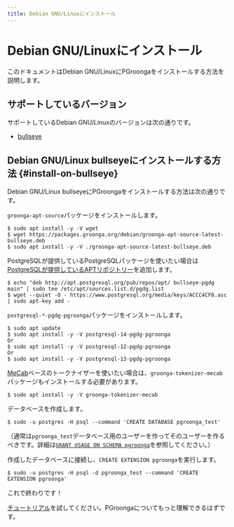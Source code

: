 ```yaml
---
title: Debian GNU/Linuxにインストール
---
```


# Debian GNU/Linuxにインストール

このドキュメントはDebian GNU/LinuxにPGroongaをインストールする方法を説明します。

## サポートしているバージョン

サポートしているDebian GNU/Linuxのバージョンは次の通りです。

  * [bullseye](#install-on-bullseye)

## Debian GNU/Linux bullseyeにインストールする方法 {#install-on-bullseye}

Debian GNU/Linux bullseyeにPGroongaをインストールする方法は次の通りです。

`groonga-apt-source`パッケージをインストールします。

```console
$ sudo apt install -y -V wget
$ wget https://packages.groonga.org/debian/groonga-apt-source-latest-bullseye.deb
$ sudo apt install -y -V ./groonga-apt-source-latest-bullseye.deb
```

PostgreSQLが提供しているPostgreSQLパッケージを使いたい場合は[PostgreSQLが提供しているAPTリポジトリー][postgresql-apt]を追加します。

```console
$ echo "deb http://apt.postgresql.org/pub/repos/apt/ bullseye-pgdg main" | sudo tee /etc/apt/sources.list.d/pgdg.list
$ wget --quiet -O - https://www.postgresql.org/media/keys/ACCC4CF8.asc | sudo apt-key add -
```

`postgresql-*-pgdg-pgroonga`パッケージをインストールします。

```console
$ sudo apt update
$ sudo apt install -y -V postgresql-14-pgdg-pgroonga
Or
$ sudo apt install -y -V postgresql-12-pgdg-pgroonga
Or
$ sudo apt install -y -V postgresql-13-pgdg-pgroonga
```

[MeCab](http://taku910.github.io/mecab/)ベースのトークナイザーを使いたい場合は、`groonga-tokenizer-mecab`パッケージもインストールする必要があります。

```console
$ sudo apt install -y -V groonga-tokenizer-mecab
```

データベースを作成します。

```console
$ sudo -u postgres -H psql --command 'CREATE DATABASE pgroonga_test'
```

（通常は`pgroonga_test`データベース用のユーザーを作ってそのユーザーを作るべきです。詳細は[`GRANT USAGE ON SCHEMA pgroonga`](../reference/grant-usage-on-schema-pgroonga.html)を参照してください。）

作成したデータベースに接続し、`CREATE EXTENSION pgroonga`を実行します。

```console
$ sudo -u postgres -H psql -d pgroonga_test --command 'CREATE EXTENSION pgroonga'
```

これで終わりです！

[チュートリアル](../tutorial/)を試してください。PGroongaについてもっと理解できるはずです。

[postgresql-apt]:https://www.postgresql.org/download/linux/debian/
